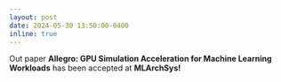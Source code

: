 ```yaml
---
layout: post
date: 2024-05-30 13:50:00-0400
inline: true
---
```


Out paper <strong>Allegro: GPU Simulation Acceleration for Machine Learning Workloads</strong> has been accepted at <strong>MLArchSys!